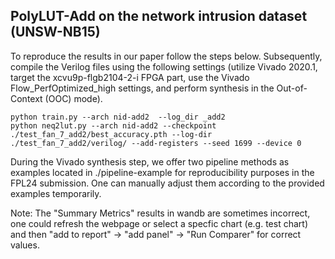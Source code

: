 ## PolyLUT-Add on the network intrusion dataset (UNSW-NB15)

To reproduce the results in our paper follow the steps below. Subsequently, compile the Verilog files using the following settings (utilize Vivado 2020.1, target the xcvu9p-flgb2104-2-i FPGA part, use the Vivado Flow_PerfOptimized_high settings, and perform synthesis in the Out-of-Context (OOC) mode).


```
python train.py --arch nid-add2  --log_dir _add2
python neq2lut.py --arch nid-add2 --checkpoint ./test_fan_7_add2/best_accuracy.pth --log-dir ./test_fan_7_add2/verilog/ --add-registers --seed 1699 --device 0
```


During the Vivado synthesis step, we offer two pipeline methods as examples located in ./pipeline-example for reproducibility purposes in the FPL24 submission. One can manually adjust them according to the provided examples temporarily.

Note: The "Summary Metrics" results in wandb are sometimes incorrect, one could refresh the webpage or select a specfic chart (e.g. test chart) and then "add to report" -> "add panel" -> "Run Comparer" for correct values.


